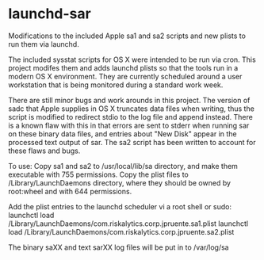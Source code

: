 # launchd-sar
Modifications to the included Apple sa1 and sa2 scripts and new plists to run them via launchd.

The included sysstat scripts for OS X were intended to be run via cron. This project modifes them and adds launchd plists so that the tools run in a modern OS X environment. They are currently scheduled around a user workstation that is being monitored during a standard work week.

There are still minor bugs and work arounds in this project. The version of sadc that Apple supplies in OS X truncates data files when writing, thus the script is modified to redirect stdio to the log file and append instead. There is a known flaw with this in that errors are sent to stderr when running sar on these binary data files, and entries about "New Disk" appear in the processed text output of sar. The sa2 script has been written to account for these flaws and bugs.

To use:
Copy sa1 and sa2 to /usr/local/lib/sa directory, and make them executable with 755 permissions.
Copy the plist files to /Library/LaunchDaemons directory, where they should be owned by root:wheel and with 644 permissions.

Add the plist entries to the launchd scheduler vi a root shell or sudo:
launchctl load /Library/LaunchDaemons/com.riskalytics.corp.jpruente.sa1.plist
launchctl load /Library/LaunchDaemons/com.riskalytics.corp.jpruente.sa2.plist

The binary saXX and text sarXX log files will be put in to /var/log/sa
